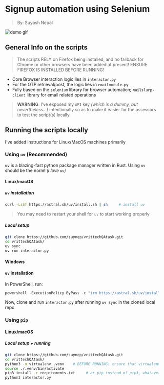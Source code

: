 # Signup automation using Selenium

> By: Suyash Nepal

![demo gif](https://github.com/suynep/vrittechQAtask/blob/main/assets/demo.gif?raw=true)

## General Info on the scripts
> The scripts RELY on Firefox being installed, and no fallback for Chrome or other browsers have been added at present! ENSURE FIREFOX IS INSTALLED BEFORE RUNNING!

- Core Browser interaction logic lies in `interactor.py`
- For the OTP retrieval/post, the logic lies in `emailmodule.py`
- Fully based on the `selenium` library for browser automation; `mailslurp-client` library for email related operations
> **WARNING**: I've exposed my `API` key *(which is a dummy, but nevertheless...)* intentionally so as to make it easier for the assessors to test the script(s) locally.


## Running the scripts locally

I've added instructions for Linux/MacOS machines primarily 

### Using `uv` (Recommended)

`uv` is a blazing-fast python package manager written in Rust. Using `uv` should be the norm! *(i love `uv`)*

#### Linux/macOS

##### `uv` installation

```bash
curl -LsSf https://astral.sh/uv/install.sh | sh     # install uv
```
> You may need to restart your shell for `uv` to start working properly

##### Local setup

```bash
git clone https://github.com/suynep/vrittechQAtask.git
cd vrittechQAtask/
uv sync
uv run interactor.py
```

#### Windows

#### `uv` installation

In PowerShell, run:
```powershell
powershell -ExecutionPolicy ByPass -c "irm https://astral.sh/uv/install.ps1 | iex"
```

Now, clone and run `interactor.py` after running `uv sync` in the cloned local repo.


### Using `pip`


#### Linux/macOS

##### Local setup + running

```bash
git clone https://github.com/suynep/vrittechQAtask.git
cd vrittechQAtask/
python3 -m virtualenv .venv    # BEFORE RUNNING: ensure that virtualenv package is installed
source ./.venv/bin/activate
pip3 install -r requirements.txt     # or pip instead of pip3, whatever it's called
python3 interactor.py
```
